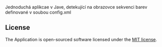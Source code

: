 Jednoduchá aplikcae v Jave, detekující na obrazovce sekvenci barev definované v soubou config.xml

## License
The Application is open-sourced software licensed under the [MIT license](https://opensource.org/licenses/MIT).
